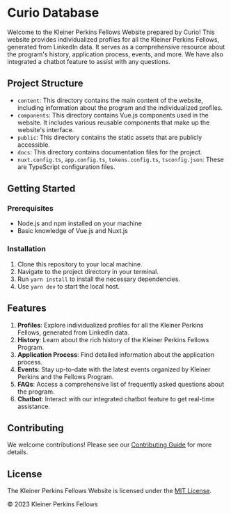 # Curio Database

Welcome to the Kleiner Perkins Fellows Website prepared by Curio! This website provides individualized profiles for all the Kleiner Perkins Fellows, generated from LinkedIn data. It serves as a comprehensive resource about the program's history, application process, events, and more. We have also integrated a chatbot feature to assist with any questions.

## Project Structure

- `content`: This directory contains the main content of the website, including information about the program and the individualized profiles.
- `components`: This directory contains Vue.js components used in the website. It includes various reusable components that make up the website's interface.
- `public`: This directory contains the static assets that are publicly accessible.
- `docs`: This directory contains documentation files for the project.
- `nuxt.config.ts`, `app.config.ts`, `tokens.config.ts`, `tsconfig.json`: These are TypeScript configuration files.

## Getting Started

### Prerequisites

- Node.js and npm installed on your machine
- Basic knowledge of Vue.js and Nuxt.js

### Installation

1. Clone this repository to your local machine.
2. Navigate to the project directory in your terminal.
3. Run `yarn install` to install the necessary dependencies.
4. Use `yarn dev` to start the local host.

## Features

1. **Profiles**: Explore individualized profiles for all the Kleiner Perkins Fellows, generated from LinkedIn data.
2. **History**: Learn about the rich history of the Kleiner Perkins Fellows Program.
3. **Application Process**: Find detailed information about the application process.
4. **Events**: Stay up-to-date with the latest events organized by Kleiner Perkins and the Fellows Program.
5. **FAQs**: Access a comprehensive list of frequently asked questions about the program.
6. **Chatbot**: Interact with our integrated chatbot feature to get real-time assistance.

## Contributing

We welcome contributions! Please see our [Contributing Guide](CONTRIBUTING.md) for more details.

## License

The Kleiner Perkins Fellows Website is licensed under the [MIT License](https://opensource.org/licenses/MIT).

© 2023 Kleiner Perkins Fellows
